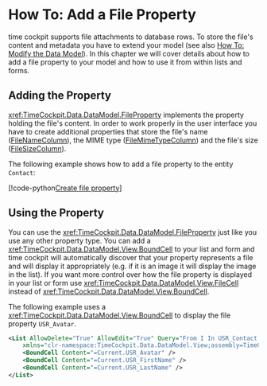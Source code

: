 # How To: Add a File Property

time cockpit supports file attachments to database rows. To store the file's content and metadata you have to extend your model (see also [How To: Modify the Data Model](modify-data-model.md)). In this chapter we will cover details about how to add a file property to your model and how to use it from within lists and forms.

## Adding the Property

<xref:TimeCockpit.Data.DataModel.FileProperty> implements the property holding the file's content. In order to work properly in the user interface you have to create additional properties that store the file's name ([FileNameColumn](xref:TimeCockpit.Data.DataModel.FileProperty?q=fileprop#TimeCockpit_Data_DataModel_FileProperty_FileNameColumn)), the MIME type ([FileMimeTypeColumn](xref:TimeCockpit.Data.DataModel.FileProperty?q=fileprop#TimeCockpit_Data_DataModel_FileProperty_FileMimeTypeColumn)) and the file's size ([FileSizeColumn](xref:TimeCockpit.Data.DataModel.FileProperty?q=fileprop#TimeCockpit_Data_DataModel_FileProperty_FileSizeColumn)).

The following example shows how to add a file property to the entity `Contact`:

[!code-python[Create file property](code/add-avatar-to-contact.py)]

## Using the Property

You can use the <xref:TimeCockpit.Data.DataModel.FileProperty> just like you use any other property type. You can add a <xref:TimeCockpit.Data.DataModel.View.BoundCell> to your list and form and time cockpit will automatically discover that your property represents a file and will display it appropriately (e.g. if it is an image it will display the image in the list). If you want more control over how the file property is displayed in your list or form use <xref:TimeCockpit.Data.DataModel.View.FileCell> instead of <xref:TimeCockpit.Data.DataModel.View.BoundCell>.

The following example uses a <xref:TimeCockpit.Data.DataModel.View.BoundCell> to display the file property `USR_Avatar`.

```xml
<List AllowDelete="True" AllowEdit="True" Query="From I In USR_Contact.Include(*) Select I" 
    xmlns="clr-namespace:TimeCockpit.Data.DataModel.View;assembly=TimeCockpit.Data"> 
    <BoundCell Content="=Current.USR_Avatar" /> 
    <BoundCell Content="=Current.USR_FirstName" /> 
    <BoundCell Content="=Current.USR_LastName" /> 
</List>
```